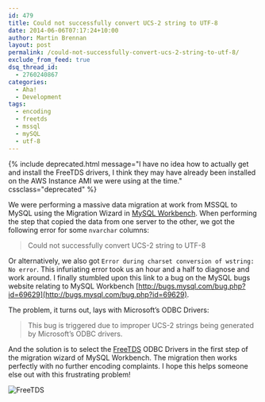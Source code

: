 ```yaml
---
id: 479
title: Could not successfully convert UCS-2 string to UTF-8
date: 2014-06-06T07:17:24+10:00
author: Martin Brennan
layout: post
permalink: /could-not-successfully-convert-ucs-2-string-to-utf-8/
exclude_from_feed: true
dsq_thread_id:
  - 2760240867
categories:
  - Aha!
  - Development
tags:
  - encoding
  - freetds
  - mssql
  - mySQL
  - utf-8
---
```


{% include deprecated.html message="I have no idea how to actually get and install the FreeTDS drivers, I think they may have already been installed on the AWS Instance AMI we were using at the time." cssclass="deprecated" %}

We were performing a massive data migration at work from MSSQL to MySQL using the Migration Wizard in [MySQL Workbench](http://www.mysql.com/products/workbench/). When performing the step that copied the data from one server to the other, we got the following error for some `nvarchar` columns:

> Could not successfully convert UCS-2 string to UTF-8

Or alternatively, we also got `Error during charset conversion of wstring: No error`. This infuriating error took us an hour and a half to diagnose and work around. I finally stumbled upon this link to a bug on the MySQL bugs website relating to MySQL Workbench [http://bugs.mysql.com/bug.php?id=69629](http://bugs.mysql.com/bug.php?id=69629).

The problem, it turns out, lays with Microsoft’s ODBC Drivers:

> This bug is triggered due to improper UCS-2 strings being generated by Microsoft’s ODBC drivers.

And the solution is to select the [FreeTDS](http://www.freetds.org/) ODBC Drivers in the first step of the migration wizard of MySQL Workbench. The migration then works perfectly with no further encoding complaints. I hope this helps someone else out with this frustrating problem!

![FreeTDS](/images/freetds.png)

